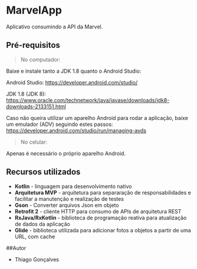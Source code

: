 # MarvelApp
Aplicativo consumindo a API da Marvel.

## Pré-requisitos
>No computador:

Baixe e instale tanto a JDK 1.8 quanto o Android Studio:

Android Studio: https://developer.android.com/studio/

JDK 1.8 (JDK 8): https://www.oracle.com/technetwork/java/javase/downloads/jdk8-downloads-2133151.html

Caso não queira utilizar um aparelho Android para rodar a aplicação, baixe um emulador (ADV) seguindo estes passos: https://developer.android.com/studio/run/managing-avds

>No celular:

Apenas é necessário o próprio aparelho Android.

## Recursos utilizados
- **Kotlin** - linguagem para desenvolvimento nativo
- **Arquitetura MVP** - arquitetura para separaração de responsabilidades e facilitar a manutenção e realização de testes
- **Gson** - Converter arquivos Json em objeto
- **Retrofit 2** - cliente HTTP para consumo de APIs de arquitetura REST
- **RxJava/RxKotlin** - biblioteca de programação reativa para atualização de dados da aplicação
- **Glide** - biblioteca utilizada para adicionar fotos a objetos a partir de uma URL, com cache

##Autor
- Thiago Gonçalves
